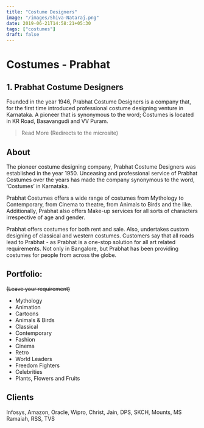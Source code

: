 ```yaml
---
title: "Costume Designers"
image: "/images/Shiva-Nataraj.png"
date: 2019-06-21T14:58:21+05:30
tags: ["costumes"]
draft: false
---
```



# Costumes - Prabhat

## 1. Prabhat Costume Designers

Founded in the year 1946, Prabhat Costume Designers is a company that, for the first time introduced professional costume designing venture in Karnataka. A pioneer that is synonymous to the word; Costumes is located in KR Road, Basavangudi and VV Puram.

>Read More (Redirects to the microsite)

## About

The pioneer costume designing company, Prabhat Costume Designers was established in the year 1950. Unceasing and professional service of Prabhat Costumes over the years has made the company synonymous to the word, ‘Costumes’ in Karnataka.

Prabhat Costumes offers a wide range of costumes from Mythology to Contemporary, from Cinema to theatre, from Animals to Birds and the like. Additionally, Prabhat also offers Make-up services for all sorts of characters irrespective of age and gender.

Prabhat offers costumes for both rent and sale. Also, undertakes custom designing of classical and western costumes. Customers say that all roads lead to Prabhat - as Prabhat is a one-stop solution for all art related requirements. Not only in Bangalore, but Prabhat has been providing costumes for people from across the globe.

## Portfolio:  
~~(Leave your requirement)~~

* Mythology
* Animation
* Cartoons
* Animals & Birds
* Classical
* Contemporary
* Fashion
* Cinema
* Retro
* World Leaders
* Freedom Fighters
* Celebrities
* Plants, Flowers and Fruits

## Clients

Infosys, Amazon, Oracle, Wipro, Christ, Jain, DPS, SKCH, Mounts, MS Ramaiah, RSS, TVS